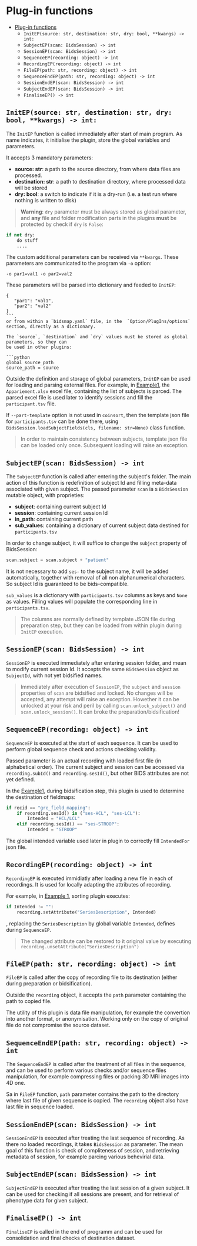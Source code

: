 # Plug-in functions

- [Plug-in functions](#plug-in-functions)
	- [<a name="plug_init"></a> `InitEP(source: str, destination: str, dry: bool, **kwargs) -> int:`](#-initepsource-str-destination-str-dry-bool-kwargs---int)
	- [<a name="plug_sub"></a> `SubjectEP(scan: BidsSession) -> int`](#-subjectepscan-bidssession---int)
	- [<a name="plug_ses"></a> `SessionEP(scan: BidsSession) -> int`](#-sessionepscan-bidssession---int)
	- [<a name="plug_seq"></a> `SequenceEP(recording: object) -> int`](#-sequenceeprecording-object---int)
	- [<a name="plug_rec"></a> `RecordingEP(recording: object) -> int`](#-recordingeprecording-object---int)
	- [<a name="plug_recEnd"></a> `FileEP(path: str, recording: object) -> int`](#-fileeppath-str-recording-object---int)
	- [<a name="plug_seqEnd"></a> `SequenceEndEP(path: str, recording: object) -> int`](#-sequenceendeppath-str-recording-object---int)
	- [<a name="plug_sesEnd"></a> `SessionEndEP(scan: BidsSession) -> int`](#-sessionendepscan-bidssession---int)
	- [<a name="plug_subEnd"></a> `SubjectEndEP(scan: BidsSession) -> int`](#-subjectendepscan-bidssession---int)
	- [<a name="plug_End"></a> `FinaliseEP() -> int`](#-finaliseep---int)

## <a name="plug_init"></a> `InitEP(source: str, destination: str, dry: bool, **kwargs) -> int:`

The `InitEP` function is called immediately after start of main program. 
As name indicates, it initialise the plugin, store the global variables and parameters.

It accepts 3 mandatory parameters:
 - **source: str**: a path to the source directory, from where data files are processed.
 - **destination: str**: a path to destination directory, where processed data will be stored
 - **dry: bool**: a switch to indicate if it is a dry-run (i.e. a test run where nothing is written to disk)

> **Warning**: `dry` parameter must be always stored as global parameter, 
and **any** file and folder modification parts in the plugins **must** be protected 
by check if `dry` is `False`:
```python
if not dry:
	do stuff
	....
```
 
 The custom additional parameters can be received via `**kwargs`. These parameters are communicated 
 to the program via `-o` option:
 ```
 -o par1=val1 -o par2=val2
 ```
 
 These parameters will be parsed into dictionary and feeded to `InitEP`:
 ```
 {
 	"par1": "val1",
 	"par2": "val2"
 }
 ```, 
 or from within a `bidsmap.yaml` file, in the  `Option/PlugIns/options` section, directly as a dictionary. 

The `source`, `destination` and `dry` values must be stored as global parameters, so they can
be used in other plugins:

```python
global source_path
source_path = source
```

Outside the definition and storage of global parameters, `InitEP` can be used for loading
and parsing external files. For example, in [Example1](#ex1), the `Appariement.xlsx`
excel file, containing the list of subjects is parced. 
The parsed excel file is used later to identify sessions and fill the `participant.tsv` file.

If `--part-template` option is not used in `coinsort`, then the template
 json file for `participants.tsv` can be done there, using 
 `BidsSession.loadSubjectFields(cls, filename: str=None)` class
 function. 
 
> In order to maintain consistency between subjects, template json
file can be loaded only once. Subsequent loading will raise an exception.

## <a name="plug_sub"></a> `SubjectEP(scan: BidsSession) -> int`

The `SubjectEP` function is called after entering the subject's folder. 
The main action of this function is redefinition of subject Id and filling
meta-data associated with given subject.
The passed parameter `scan` ia s `BidsSession` mutable object,
with proprieties:
- **subject**: containing current subject Id
- **session**: containing current session Id
- **in_path**: containing current path
- **sub_values**: containing a dictionary of current subject
data destined for `participants.tsv`

In order to change subject, it will suffice to change the `subject`
property of BidsSession:
```python
scan.subject = scan.subject + "patient"
```

It is not necessary to add `ses-` to the subject name, it will be added
automatically, together with removal of all non alphanumerical characters.
So subject Id is guaranteed to be bids-compatible.

`sub_values` is a dictionary with `participants.tsv` columns as keys and `None` as values.
Filling values will populate the corresponding line in `participants.tsv`.

> The columns are normally defined by template JSON file during 
preparation step, but they can be loaded from within plugin
during `InitEP` execution.

## <a name="plug_ses"></a> `SessionEP(scan: BidsSession) -> int`

`SessionEP` is executed immediately after entering session folder, and 
mean to modify current session Id.
It accepts the same `BidsSession` object as `SubjectId`, with not yet bidsified
names.

> Immediately after execution of `SessionEP`, the `subject` and `session` 
properties of `scan` are bidsified and locked. No changes will be accepted,
any attempt will raise an exception. Howether it can be unlocked at your 
risk and peril by calling `scan.unlock_subject()` and 
`scan.unlock_session()`. It can broke the preparation/bidsification!

## <a name="plug_seq"></a> `SequenceEP(recording: object) -> int`

`SequenceEP` is executed at the start of each sequence.
It can be used to perform global sequence check and actions checking validity.

Passed parameter is an actual recording with loaded first file (in alphabetical 
order).
The current subject and session can be accessed via `recording.subId()`
and `recording.sesId()`, but other BIDS attributes are not yet defined.

In the [Example1](#ex1), during bidsification step, this plugin is used
to determine the destination of fieldmaps:
```python
if recid == "gre_field_mapping":
	if recording.sesId() in ("ses-HCL", "ses-LCL"):
		Intended = "HCL/LCL"
	elif recording.sesId() == "ses-STROOP":
		Intended = "STROOP"
```
The global intended variable used later in plugin to correctly fill
`IntendedFor` json file.

## <a name="plug_rec"></a> `RecordingEP(recording: object) -> int`

`RecordingEP` is executed immidiatly after loading a new file in each of 
recordings. It is used for locally adapting the attributes of recording.

For example, in [Example 1](#ex_1), sorting plugin executes:
```python
if Intended != "":
	recording.setAttribute("SeriesDescription", Intended)
```
, replacing the `SeriesDescription` by global variable `Intended`, defines
during `SequenceEP`.

> The changed attribute can be restored to it original value by executing
`recording.unsetAttribute("SeriesDescription")`

## <a name="plug_recEnd"></a> `FileEP(path: str, recording: object) -> int`

`FileEP` is called after the copy of recording file to its destination
(either during preparation or bidsification).

Outside the `recording` object, it accepts the `path` parameter containing
the path to copied file.

The utility of this plugin is data file manipulation, for example 
the convertion into another format, or anonymisation. 
Working only on the copy of original file do not compromise the source dataset.

## <a name="plug_seqEnd"></a> `SequenceEndEP(path: str, recording: object) -> int`

The `SequenceEndEP` is called after the treatment of all files in the sequence, 
and can be used to perform various checks and/or sequence files manipulation,
for example compressing files or packing 3D MRI images into 4D one.

Sa in `FileEP` function, `path` parameter contains the path to the directory
where last file of given sequence is copied. The `recording` object also
have last file in sequence loaded.

## <a name="plug_sesEnd"></a> `SessionEndEP(scan: BidsSession) -> int`

`SessionEndEP` is executed after treating the last sequence of recording.
As there no loaded recordings, it takes `BidsSession` as parameter. 
The mean goal of this function is check of compliteness of session,
and retrieving metadata of session, for example parcing various 
behevirial data.

## <a name="plug_subEnd"></a> `SubjectEndEP(scan: BidsSession) -> int`

`SubjectEndEP` is executed after treating the last session of a given
subject. 
It can be used for checking if all sessions are present, and for 
retrieval of phenotype data for given subject.

## <a name="plug_End"></a> `FinaliseEP() -> int`

`FinaliseEP` is called in the end of programm and can be used
for consolidation and final checks of destination dataset.